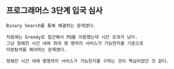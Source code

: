## 프로그래머스 3단계 입국 심사

    Binary Search를 통해 해결하는 문제였다.
    
    처음에는 Greedy로 접근해서 PQ를 이용했는데 시간 초과가 났다.
    그냥 정해진 시간 내에 최대 몇 명까지 서비스가 가능한지를 기준으로
    이분탐색을 해야하는 문제였다.

    정해진 시간 내에 몇명까지 서비스가 가능한지를 구하는 것이 핵심이었던 것 같다.